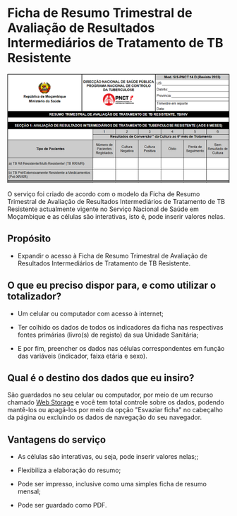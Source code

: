 # Ficha de Resumo Trimestral de Avaliação de Resultados Intermediários de Tratamento de TB Resistente

![Trecho do serviço Ficha de Resumo Trimestral de Avaliação de Resultados Intermediários de Tratamento de TB Resistente](imagens/ficha-de-resumo-trimestral-de-avaliacao-de-resultados-intermediarios-de-tto-de-tb-resistente.png)

O serviço foi criado de acordo com o modelo da Ficha de Resumo Trimestral de Avaliação de Resultados Intermediários de Tratamento de TB Resistente actualmente vigente no Serviço Nacional de Saúde em Moçambique e as células são interativas, isto é, pode inserir valores nelas.


## Propósito

* Expandir o acesso à Ficha de Resumo Trimestral de Avaliação de Resultados Intermediários de Tratamento de TB Resistente.


## O que eu preciso dispor para, e como utilizar o totalizador?

* Um celular ou computador com acesso à internet;

* Ter colhido os dados de todos os indicadores da ficha nas respectivas fontes primárias (livro(s) de registo) da sua Unidade Sanitária;

* E por fim, preencher os dados nas células correspondentes em função das variáveis (indicador, faixa etária e sexo).


## Qual é o destino dos dados que eu insiro?

São guardados no seu celular ou computador, por meio de um recurso chamado [Web Storage](https://developer.mozilla.org/pt-BR/docs/Web/API/Web_Storage_API) e você tem total controle sobre os dados, podendo mantê-los ou apagá-los por meio da opção "Esvaziar ficha" no cabeçalho da página ou excluindo os dados de navegação do seu navegador.


## Vantagens do serviço

* As células são interativas, ou seja, pode inserir valores nelas;;

* Flexibiliza a elaboração do resumo;

* Pode ser impresso, inclusive como uma simples ficha de resumo mensal;

* Pode ser guardado como PDF.

